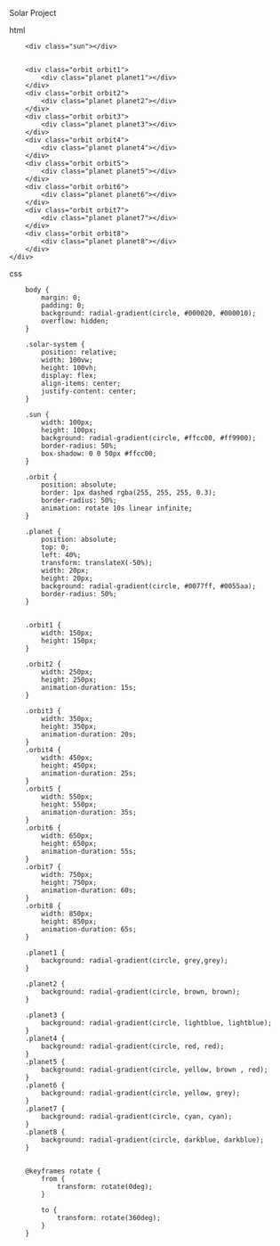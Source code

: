 Solar Project

html
<!DOCTYPE html>
<html lang="en">
<head>
    <meta charset="UTF-8">
    <meta name="viewport" content="width=device-width, initial-scale=1.0">
    <title>Solar System</title>
    <link rel="stylesheet" href="style.css">
</head>
<body>
    <div class="solar-system">
      
        <div class="sun"></div>

       
        <div class="orbit orbit1">
            <div class="planet planet1"></div>
        </div>
        <div class="orbit orbit2">
            <div class="planet planet2"></div>
        </div>
        <div class="orbit orbit3">
            <div class="planet planet3"></div>
        </div>
        <div class="orbit orbit4">
            <div class="planet planet4"></div>
        </div>
        <div class="orbit orbit5">
            <div class="planet planet5"></div>
        </div>
        <div class="orbit orbit6">
            <div class="planet planet6"></div>
        </div>
        <div class="orbit orbit7">
            <div class="planet planet7"></div>
        </div>
        <div class="orbit orbit8">
            <div class="planet planet8"></div>
        </div>
    </div>
</body>
</html>



css

        body {
            margin: 0;
            padding: 0;
            background: radial-gradient(circle, #000020, #000010);
            overflow: hidden;
        }

        .solar-system {
            position: relative;
            width: 100vw;
            height: 100vh;
            display: flex;
            align-items: center;
            justify-content: center;
        }

        .sun {
            width: 100px;
            height: 100px;
            background: radial-gradient(circle, #ffcc00, #ff9900);
            border-radius: 50%;
            box-shadow: 0 0 50px #ffcc00;
        }

        .orbit {
            position: absolute;
            border: 1px dashed rgba(255, 255, 255, 0.3);
            border-radius: 50%;
            animation: rotate 10s linear infinite;
        }

        .planet {
            position: absolute;
            top: 0;
            left: 40%;
            transform: translateX(-50%);
            width: 20px;
            height: 20px;
            background: radial-gradient(circle, #0077ff, #0055aa);
            border-radius: 50%;
        }


        .orbit1 {
            width: 150px;
            height: 150px;
        }

        .orbit2 {
            width: 250px;
            height: 250px;
            animation-duration: 15s;
        }

        .orbit3 {
            width: 350px;
            height: 350px;
            animation-duration: 20s;
        }
        .orbit4 {
            width: 450px;
            height: 450px;
            animation-duration: 25s;
        }
        .orbit5 {
            width: 550px;
            height: 550px;
            animation-duration: 35s;
        }
        .orbit6 {
            width: 650px;
            height: 650px;
            animation-duration: 55s;
        }
        .orbit7 {
            width: 750px;
            height: 750px;
            animation-duration: 60s;
        }
        .orbit8 {
            width: 850px;
            height: 850px;
            animation-duration: 65s;
        }

        .planet1 {
            background: radial-gradient(circle, grey,grey);
        }

        .planet2 {
            background: radial-gradient(circle, brown, brown);
        }

        .planet3 {
            background: radial-gradient(circle, lightblue, lightblue);
        }
        .planet4 {
            background: radial-gradient(circle, red, red);
        }
        .planet5 {
            background: radial-gradient(circle, yellow, brown , red);
        }
        .planet6 {
            background: radial-gradient(circle, yellow, grey);
        }
        .planet7 {
            background: radial-gradient(circle, cyan, cyan);
        }
        .planet8 {
            background: radial-gradient(circle, darkblue, darkblue);
        }


        @keyframes rotate {
            from {
                transform: rotate(0deg);
            }

            to {
                transform: rotate(360deg);
            }
        }

